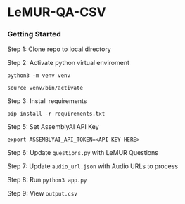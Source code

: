 # LeMUR-QA-CSV

### Getting Started

Step 1: Clone repo to local directory

Step 2: Activate python virtual enviroment
```
python3 -m venv venv
    
source venv/bin/activate
```

Step 3: Install requirements
```
pip install -r requirements.txt
```
Step 5: Set AssemblyAI API Key
```
export ASSEMBLYAI_API_TOKEN=<API KEY HERE>
```

Step 6: Update ```questions.py``` with LeMUR Questions

Step 7: Update ```audio_url.json``` with Audio URLs to process

Step 8: Run ```python3 app.py```

Step 9: View ```output.csv```
